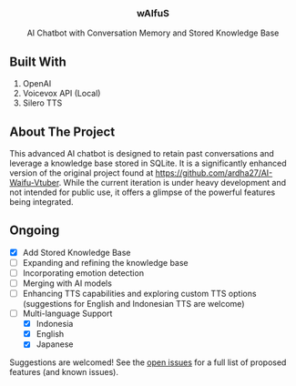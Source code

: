 <br />
<div align="center">
  <a href="#">
  </a>
  <h3 align="center">wAIfuS</h3>
  <p align="center">
    AI Chatbot with Conversation Memory and Stored Knowledge Base
    <br />
  </p>
</div>


## Built With

1. OpenAI
2. Voicevox API (Local)
3. Silero TTS


## About The Project
This advanced AI chatbot is designed to retain past conversations and leverage a knowledge base stored in SQLite. It is a significantly enhanced version of the original project found at https://github.com/ardha27/AI-Waifu-Vtuber. While the current iteration is under heavy development and not intended for public use, it offers a glimpse of the powerful features being integrated.

## Ongoing

- [x] Add Stored Knowledge Base
- [ ] Expanding and refining the knowledge base
- [ ] Incorporating emotion detection
- [ ] Merging with AI models
- [ ] Enhancing TTS capabilities and exploring custom TTS options (suggestions for English and Indonesian TTS are welcome)
- [ ] Multi-language Support
    - [x] Indonesia
    - [x] English
    - [x] Japanese

Suggestions are welcomed!
See the [open issues](https://github.com/SynthpX/wAIfuS/issues) for a full list of proposed features (and known issues).


